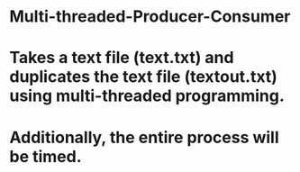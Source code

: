 # Multi-threaded-Producer-Consumer
# Takes a text file (text.txt) and duplicates the text file (textout.txt) using multi-threaded programming.
# Additionally, the entire process will be timed.
